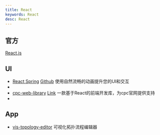 ```yaml
---
title: React
keywords: React
desc: React
---
```


## 官方

[React.js](https://zh-hans.react.dev)

## UI

* [React Spring](https://www.react-spring.dev/) [Github](https://github.com/pmndrs/react-spring) 使用自然流畅的动画提升您的UI和交互
* []() []() 
* [cpc-web-library](https://shiotsukikaedesari.gitee.io/#/three/unrealBloom) [Link](https://github.com/Shiotsukikaedesari/cpc-web-library) 一款基于React的前端开发库，为cpc官网提供支持
* 

## App

* [vis-topology-editor](https://github.com/Shiotsukikaedesari/vis-topology-editor) 可视化拓扑流程编辑器
